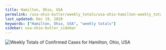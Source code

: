 ```yaml
---
title: Hamilton, Ohio, USA
permalink: /usa-ohio-butler/weekly_totals/usa-ohio-hamilton-weekly_totals.html
last_updated: Dec 19, 2020
keywords: ["Hamilton, Ohio, USA", "weekly totals"]
sidebar: usa-ohio-butler_sidebar
---
```


![Weekly Totals of Confirmed Cases for Hamilton, Ohio, USA](/covid_tracker/images/graphs/usa-ohio-hamilton-weekly_totals_graph.png)
